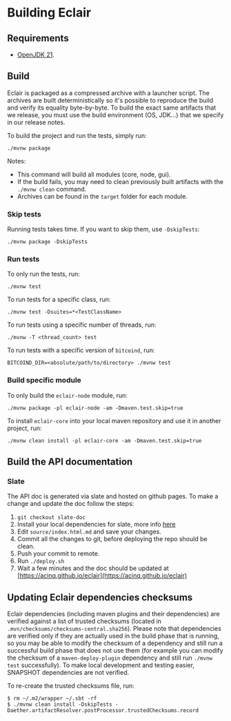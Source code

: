 # Building Eclair

## Requirements

- [OpenJDK 21](https://adoptium.net/temurin/releases/?package=jdk&version=21).

## Build

Eclair is packaged as a compressed archive with a launcher script. The archives are built deterministically
so it's possible to reproduce the build and verify its equality byte-by-byte. To build the exact same artifacts
that we release, you must use the build environment (OS, JDK...) that we specify in our release notes.

To build the project and run the tests, simply run:

```shell
./mvnw package
```

Notes:

- This command will build all modules (core, node, gui).
- If the build fails, you may need to clean previously built artifacts with the `./mvnw clean` command.
- Archives can be found in the `target` folder for each module.

### Skip tests

Running tests takes time. If you want to skip them, use `-DskipTests`:

```shell
./mvnw package -DskipTests
```

### Run tests

To only run the tests, run:

```shell
./mvnw test
```

To run tests for a specific class, run:

```shell
./mvnw test -Dsuites=*<TestClassName>
```

To run tests using a specific number of threads, run:

```shell
./mvnw -T <thread_count> test
```

To run tests with a specific version of `bitcoind`, run:

```shell
BITCOIND_DIR=<absolute/path/to/directory> ./mvnw test
```

### Build specific module

To only build the `eclair-node` module, run:

```shell
./mvnw package -pl eclair-node -am -Dmaven.test.skip=true
```

To install `eclair-core` into your local maven repository and use it in another project, run:

```shell
./mvnw clean install -pl eclair-core -am -Dmaven.test.skip=true
```

## Build the API documentation

### Slate

The API doc is generated via slate and hosted on github pages. To make a change and update the doc follow the steps:

1. `git checkout slate-doc`
2. Install your local dependencies for slate, more info [here](https://github.com/lord/slate#getting-started-with-slate)
3. Edit `source/index.html.md` and save your changes.
4. Commit all the changes to git, before deploying the repo should be clean.
5. Push your commit to remote.
6. Run `./deploy.sh`
7. Wait a few minutes and the doc should be updated at [https://acinq.github.io/eclair](https://acinq.github.io/eclair)

## Updating Eclair dependencies checksums

Eclair dependencies (including maven plugins and their dependencies) are verified against a list of trusted checksums (located in `.mvn/checksums/checksums-central.sha256`).
Please note that dependencies are verified only if they are actually used in the build phase that is running, so you may be able to modify the checksum of a dependency 
and still run a successful build phase that does not use them (for example you can modify the checksum of a `maven-deploy-plugin` dependency and still run `./mvnw test` successfully).
To make local development and testing easier, SNAPSHOT dependencies are not verified.

To re-create the trusted checksums file, run:

```shell
$ rm ~/.m2/wrapper ~/.sbt -rf
$ ./mvnw clean install -DskipTests -Daether.artifactResolver.postProcessor.trustedChecksums.record
```
